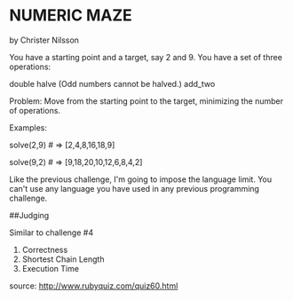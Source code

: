 NUMERIC MAZE
=====

by Christer Nilsson

You have a starting point and a target, say 2 and 9. You have a set of three operations:

double
halve    (Odd numbers cannot be halved.)
add_two

Problem: Move from the starting point to the target, minimizing the number of operations.

Examples:

solve(2,9)  # => [2,4,8,16,18,9]

solve(9,2)  # => [9,18,20,10,12,6,8,4,2]

Like the previous challenge, I'm going to impose the language limit. You can't use any language you have used in any previous programming challenge.


##Judging

Similar to challenge #4

1. Correctness
2. Shortest Chain Length
3. Execution Time


source: http://www.rubyquiz.com/quiz60.html
